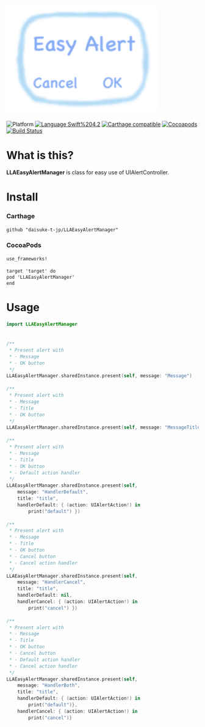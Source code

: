 <img src="https://github.com/daisuke-t-jp/LLAEasyAlertManager/blob/master/doc/header.png" width="400"></br>
------
![Platform](https://img.shields.io/badge/Platform-iOS%2010.0+-blue.svg)
[![Language Swift%204.2](https://img.shields.io/badge/Language-Swift%204.2-orange.svg)](https://developer.apple.com/swift)
[![Carthage compatible](https://img.shields.io/badge/Carthage-compatible-green.svg)](https://github.com/Carthage/Carthage)
[![Cocoapods](https://img.shields.io/cocoapods/v/LLAEasyAlertManager.svg)](https://cocoapods.org/pods/LLAEasyAlertManager)
[![Build Status](https://travis-ci.org/daisuke-t-jp/LLAEasyAlertManager.svg?branch=master)](https://travis-ci.org/daisuke-t-jp/LLAEasyAlertManager)


# What is this?

**LLAEasyAlertManager** is class for easy use of UIAlertController.



# Install
### Carthage
`github "daisuke-t-jp/LLAEasyAlertManager"`

### CocoaPods
```
use_frameworks!

target 'target' do
pod 'LLAEasyAlertManager'
end
```


# Usage
``` swift
import LLAEasyAlertManager


/**
 * Present alert with
 * - Message
 * - OK button
 */
LLAEasyAlertManager.sharedInstance.present(self, message: "Message")

/**
 * Present alert with
 * - Message
 * - Title
 * - OK button
 */
LLAEasyAlertManager.sharedInstance.present(self, message: "MessageTitle", title: "title")

/**
 * Present alert with
 * - Message
 * - Title
 * - OK button
 * - Default action handler
 */
LLAEasyAlertManager.sharedInstance.present(self,
	message: "HandlerDefault",
	title: "title",
	handlerDefault: { (action: UIAlertAction!) in
		print("default") })

/**
 * Present alert with
 * - Message
 * - Title
 * - OK button
 * - Cancel button
 * - Cancel action handler
 */
LLAEasyAlertManager.sharedInstance.present(self,
	message: "HandlerCancel",
	title: "title",
	handlerDefault: nil,
	handlerCancel: { (action: UIAlertAction!) in
		print("cancel") })

/**
 * Present alert with
 * - Message
 * - Title
 * - OK button
 * - Cancel button
 * - Default action handler
 * - Cancel action handler
 */
LLAEasyAlertManager.sharedInstance.present(self,
	message: "HandlerBoth",
	title: "title",
	handlerDefault: { (action: UIAlertAction!) in
		print("default")},
	handlerCancel: { (action: UIAlertAction!) in
		print("cancel")}
                          
```


